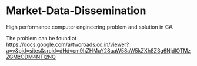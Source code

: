 Market-Data-Dissemination
=========================

High performance computer engineering problem and solution in C#.

The problem can be found at 
https://docs.google.com/a/tworoads.co.in/viewer?a=v&pid=sites&srcid=dHdvcm9hZHMuY28uaW58aW5kZXh8Z3g6NjdlOTMzZGMzODM4NTI2NQ
